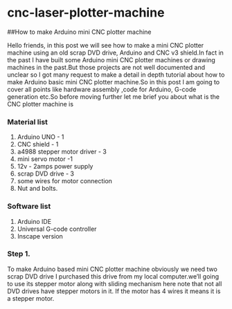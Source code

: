 
# cnc-laser-plotter-machine

##How to make Arduino mini CNC plotter machine


Hello friends, in this post we will see how to make a mini CNC plotter machine using an old scrap DVD drive, Arduino and CNC v3 shield.In fact in the past I have built some Arduino mini CNC plotter machines or drawing machines in the past.But those projects are not well documented and unclear so I got many request to make a detail in depth tutorial about how to make Arduino basic mini CNC plotter machine.So in this post l am going to cover all points like hardware assembly ,code for Arduino, G-code generation etc.So before moving further let me brief you about what is the CNC plotter machine is


### Material list 
1. Arduino UNO - 1
2. CNC shield - 1
3. a4988 stepper motor driver - 3
4. mini servo motor -1
5. 12v - 2amps power supply
6. scrap DVD drive - 3
7. some wires for motor connection
8. Nut and bolts.

### Software list 
1. Arduino IDE
2. Universal G-code controller
3. Inscape version

### Step 1.
To make Arduino based mini CNC plotter machine obviously we need two scrap DVD drive I purchased this drive from my local computer.we’ll going to use its stepper motor along with sliding mechanism here note that not all DVD drives have stepper motors in it. If the motor has 4 wires it means it is a stepper motor.